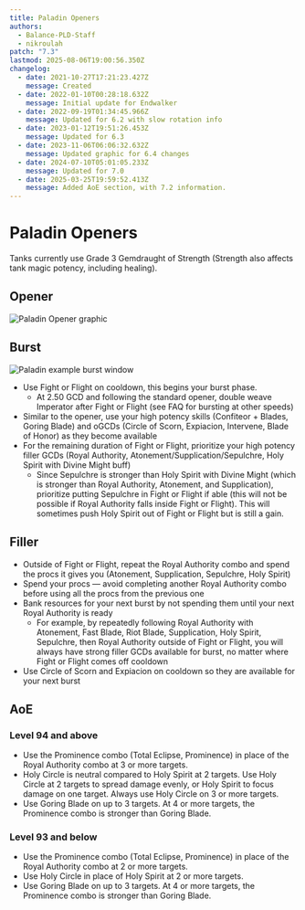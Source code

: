 ```yaml
---
title: Paladin Openers
authors:
  - Balance-PLD-Staff
  - nikroulah
patch: "7.3"
lastmod: 2025-08-06T19:00:56.350Z
changelog:
  - date: 2021-10-27T17:21:23.427Z
    message: Created
  - date: 2022-01-10T00:28:18.632Z
    message: Initial update for Endwalker
  - date: 2022-09-19T01:34:45.966Z
    message: Updated for 6.2 with slow rotation info
  - date: 2023-01-12T19:51:26.453Z
    message: Updated for 6.3
  - date: 2023-11-06T06:06:32.632Z
    message: Updated graphic for 6.4 changes
  - date: 2024-07-10T05:01:05.233Z
    message: Updated for 7.0
  - date: 2025-03-25T19:59:52.413Z
    message: Added AoE section, with 7.2 information.
---
```

# Paladin Openers

Tanks currently use Grade 3 Gemdraught of Strength 
(Strength also affects tank magic potency, including healing).

## Opener

![Paladin Opener graphic](https://xiv.sleepyshiba.com/pld/img/100open.png)

## Burst

![Paladin example burst window](https://xiv.sleepyshiba.com/pld/img/100burst.png)

* Use Fight or Flight on cooldown, this begins your burst phase.
  * At 2.50 GCD and following the standard opener, double weave Imperator after Fight or Flight (see FAQ for bursting at other speeds)
* Similar to the opener, use your high potency skills (Confiteor + Blades, Goring Blade) and oGCDs (Circle of Scorn, Expiacion, Intervene, Blade of Honor) as they become available
* For the remaining duration of Fight or Flight, prioritize your high potency filler GCDs (Royal Authority, Atonement/Supplication/Sepulchre, Holy Spirit with Divine Might buff)
  * Since Sepulchre is stronger than Holy Spirit with Divine Might (which is stronger than Royal Authority, Atonement, and Supplication), prioritize putting Sepulchre in Fight or Flight if able (this will not be possible if Royal Authority falls inside Fight or Flight). This will sometimes push Holy Spirit out of Fight or Flight but is still a gain.

## Filler

* Outside of Fight or Flight, repeat the Royal Authority combo and spend the procs it gives you (Atonement, Supplication, Sepulchre, Holy Spirit)
* Spend your procs — avoid completing another Royal Authority combo before using all the procs from the previous one
* Bank resources for your next burst by not spending them until your next Royal Authority is ready
  * For example, by repeatedly following Royal Authority with Atonement, Fast Blade, Riot Blade, Supplication, Holy Spirit, Sepulchre, then Royal Authority outside of Fight or Flight, you will always have strong filler GCDs available for burst, no matter where Fight or Flight comes off cooldown
* Use Circle of Scorn and Expiacion on cooldown so they are available for your next burst

## AoE

### Level 94 and above

* Use the Prominence combo (Total Eclipse, Prominence) in place of the Royal Authority combo at 3 or more targets.
* Holy Circle is neutral compared to Holy Spirit at 2 targets. Use Holy Circle at 2 targets to spread damage evenly, or Holy Spirit to focus damage on one target. Always use Holy Circle on 3 or more targets.
* Use Goring Blade on up to 3 targets. At 4 or more targets, the Prominence combo is stronger than Goring Blade.

### Level 93 and below
* Use the Prominence combo (Total Eclipse, Prominence) in place of the Royal Authority combo at 2 or more targets.
* Use Holy Circle in place of Holy Spirit at 2 or more targets.
* Use Goring Blade on up to 3 targets. At 4 or more targets, the Prominence combo is stronger than Goring Blade.